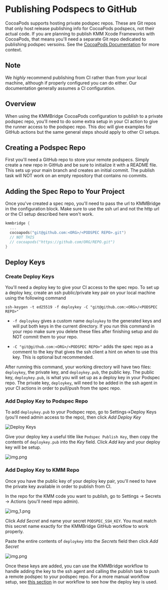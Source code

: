 # Publishing Podspecs to GitHub

CocoaPods supports hosting private podspec repos. These are Git repos that only host release publishing info for
CocoaPods podspecs, not their actual code. If you are planning to publish KMM Xcode Frameworks with CocoaPods, that
means you'll need a separate Git repo dedicated to publishing podspec versoins. See the
[CocoaPods Documentation](https://guides.cocoapods.org/making/private-cocoapods.html) for more context.

## Note

We *highly* recommend publishing from CI rather than from your local machine, although if properly configured you
can do either. Our documentation generally assumes a CI configuration.

## Overview

When using the KMMBridge CocoaPods configuration to publish to a private podspec repo,
you'll need to do some extra setup in your CI action to give the runner access to the podspec repo. This doc will
give examples for GitHub actions but the same general steps should apply to other CI setups.

## Creating a Podspec Repo

First you'll need a GitHub repo to store your remote podspecs. Simply create a new repo in GitHub and be sure to
initialize it with a README file. This sets up your main branch and creates an initial commit. The publish task will NOT 
work on an empty repository that contains no commits. 

## Adding the Spec Repo to Your Project

Once you've created a spec repo, you'll need to pass the url to KMMBridge in the configuration block. Make sure to use the
ssh url and not the http url or the CI setup described here won't work. 

```kotlin
kmmbridge {
  ...
  cocoapods("git@github.com:<ORG>/<PODSPEC REPO>.git")
  // NOT THIS
  // cocoapods("https://github.com/ORG/REPO.git")
}
```
## Deploy Keys 
### Create Deploy Keys
You'll need a deploy key to give your CI access to the spec repo. To set up a deploy key, create an ssh public/private
key pair on your local machine using the following command

`ssh-keygen -t ed25519 -f deploykey -C "git@github.com:<ORG>/<PODSPEC REPO>"`

- `-f deploykey` gives a custom name `deploykey` to the generated keys and will put both keys in the current directory. If
  you run this command in your repo make sure you delete these files after finishing setup and do NOT commit them to your repo.

- `-C "git@github.com:<ORG>/<PODSPEC REPO>"` adds the spec repo as a comment to the key that gives the ssh client a hint on when to
  use this key. This is optional but recommended.

After running this command, your working directory will have two files: `deploykey`, the private key, and `deploykey.pub`, the public key.
The public key, `deploykey.pub`, is what you will set up as a deploy key in your Podspec repo. The private key, `deploykey`, will need to be added in the
ssh agent in your CI actions in order to pull/push from the spec repo. 

### Add Deploy Key to Podspec Repo
To add `deploykey.pub` to your Podspec repo, go to Settings->Deploy Keys (you'll need admin access to the repo), then click *Add Deploy Key* 

![Deploy Keys](deploykey.png)

Give your deploy key a useful title like `Podspec Publish Key`, then copy the contents of `deploykey.pub` into the *Key* field.
Click *Add key* and your deploy key will be setup. 

![img.png](add_key.png)

### Add Deploy Key to KMM Repo
Once you have the public key of your deploy key pair, you'll need to have the private key available in order to publish from
CI. 

In the repo for the KMM code you want to publish, go to Settings -> Secrets -> Actions (you'll need repo admin).

![img_1.png](settings_secrets.png)

Click *Add Secret* and name your secret `PODSPEC_SSH_KEY`. You must match this secret name exactly for the KMMBridge GitHub
workflow to work properly.

Paste the entire contents of `deploykey` into the *Secrets* field then click *Add Secret* 

![img.png](add_secret_ssh.png)

Once these keys are added, you can use the KMMBridge workflow to handle adding the key to the ssh agent and calling 
the publish task to push a remote podspec to your podspec repo. For a more manual workflow setup, see [this section](https://github.com/touchlab/KMMBridgeGithubWorkflow/blob/f6075b60151caf15b8759c811b0d2458fbdd08a7/.github/workflows/faktorybuild.yml#L21) 
in our workflow to see how the deploy key is used. 